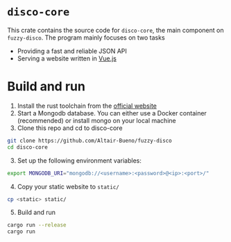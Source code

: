 # `disco-core`
<!-- cargo-sync-readme start -->

This crate contains the source code for `disco-core`, the main component on
`fuzzy-disco`. The program mainly focuses on two tasks

- Providing a fast and reliable JSON API
- Serving a website written in [Vue.js](../disco-vue)

# Build and run

1. Install the rust toolchain from the [official website](https://www.rust-lang.org)
2. Start a Mongodb database. You can either use a Docker container
(recommended) or install mongo on your local machine
2. Clone this repo and cd to disco-core

```bash
git clone https://github.com/Altair-Bueno/fuzzy-disco
cd disco-core
```

3. Set up the following environment variables:

```bash
export MONGODB_URI="mongodb://<username>:<password>@<ip>:<port>/"
```

4. Copy your static website to `static/`
```bash
cp <static> static/
```

5. Build and run

```bash
cargo run --release
cargo run
```

<!-- cargo-sync-readme end -->
